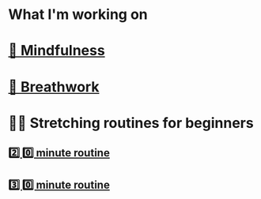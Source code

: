 # What I'm working on
#  [🌱 Mindfulness  ](https://www.headspace.com/mindfulness/mindfulness-101)
#  [💨 Breathwork ](https://apps.apple.com/us/app/ibreathe-relax-and-breathe/id1296605806) 
#  🤸‍♂️ Stretching routines for beginners
 ## [      2️⃣ 0️⃣ minute routine ](https://www.youtube.com/watch?v=I9ZRSpLTSu8)

 ## [      3️⃣ 0️⃣ minute routine ](https://www.youtube.com/watch?v=TtyJ_qlFX4E)

<!--# [ ❔❓ How to ask for help  ❓❔ ](https://share.icloud.com/photos/0dflO1smQSzG7R7f7fCh7OfDg)



 # 🌱 [MERN](https://en.wikipedia.org/wiki/MEAN_(solution_stack)) - MongoDB • Express • React • Node.js 

- [x]  [Express & MongoDB Rest API](https://youtu.be/-0exw-9YJBo) &rarr; *complete* <br/>
-  [JWT Authentication](https://youtu.be/enopDSs3DRw) *in progress*
- [ ]  [Frontend Authentication | Redux Toolkit](https://youtu.be/mvfsC66xqj0) 
- [ ]  [Redux Goals & Deploy](https://youtu.be/UXjMo25Nnvc) -->
<!-- ⚡ President Theodore Roosevelt coined the phrase “good to the last drop” after drinking a cup of local Nashville coffee at the Maxwell House Hotel. [source](https://www.travelawaits.com/2398171/25-amazing-facts-about-nashville/)
 -->
<!--
**gradyrobbins/gradyrobbins** is a ✨ _special_ ✨ repository because its `README.md` (this file) appears on your GitHub profile.
### Hi there 👋
Here are some ideas to get you started:
# RELATIONSHIP BUILDER • DOER • STRATEGIC THINKER
### - 🔭 I’m currently working on ...
1. Job hunting
2. Facilitate persistent data storage on [my front end capstone](https://github.com/gradyrobbins/fifty)
3. Exploring [web services provided by render.com](https://render.com/docs/web-services) towards that goal.  According to them: <br/>
```Web services are kept up and running at all times, with native SSL and HTTP/2 support. Add a persistent disk or custom domain. ```

- 🔭 I’m currently working on ...
- 🌱 I’m currently learning Responsive Design from Kevin Powell https://youtu.be/bn-DQCifeQQ
- 👯 I’m looking to collaborate on ...

- 💬 Ask me about ...
- 📫 How to reach me: ...
- 😄 Pronouns: ...
- ⚡ Fun fact: ...


2. Exploratory learning => Stathunter's Tableau Tutorial for NSC
4. Exploratory learning => open source GIS repositories & tutorials for AMSR
5. Exploratory learning => Healthcare blue book for PJR
[ISFP-T](https://www.16personalities.com/isfp-personality) -->

